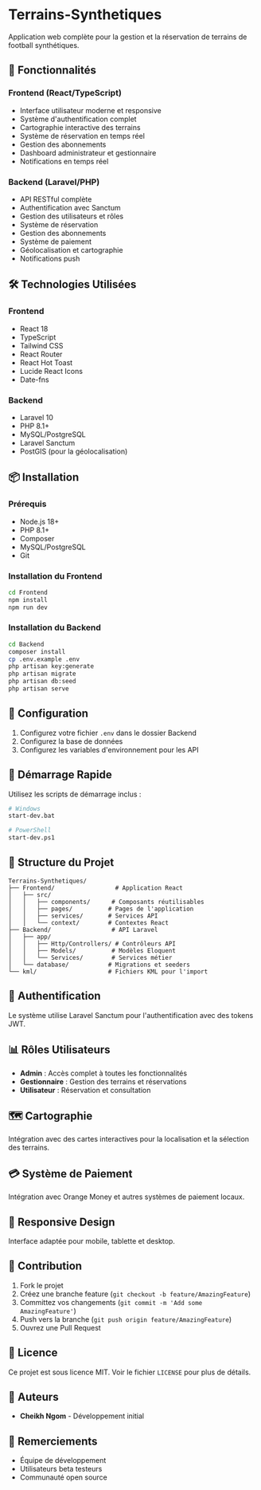 # Terrains-Synthetiques

Application web complète pour la gestion et la réservation de terrains de football synthétiques.

## 🚀 Fonctionnalités

### Frontend (React/TypeScript)
- Interface utilisateur moderne et responsive
- Système d'authentification complet
- Cartographie interactive des terrains
- Système de réservation en temps réel
- Gestion des abonnements
- Dashboard administrateur et gestionnaire
- Notifications en temps réel

### Backend (Laravel/PHP)
- API RESTful complète
- Authentification avec Sanctum
- Gestion des utilisateurs et rôles
- Système de réservation
- Gestion des abonnements
- Système de paiement
- Géolocalisation et cartographie
- Notifications push

## 🛠️ Technologies Utilisées

### Frontend
- React 18
- TypeScript
- Tailwind CSS
- React Router
- React Hot Toast
- Lucide React Icons
- Date-fns

### Backend
- Laravel 10
- PHP 8.1+
- MySQL/PostgreSQL
- Laravel Sanctum
- PostGIS (pour la géolocalisation)

## 📦 Installation

### Prérequis
- Node.js 18+
- PHP 8.1+
- Composer
- MySQL/PostgreSQL
- Git

### Installation du Frontend

```bash
cd Frontend
npm install
npm run dev
```

### Installation du Backend

```bash
cd Backend
composer install
cp .env.example .env
php artisan key:generate
php artisan migrate
php artisan db:seed
php artisan serve
```

## 🔧 Configuration

1. Configurez votre fichier `.env` dans le dossier Backend
2. Configurez la base de données
3. Configurez les variables d'environnement pour les API

## 🚀 Démarrage Rapide

Utilisez les scripts de démarrage inclus :

```bash
# Windows
start-dev.bat

# PowerShell
start-dev.ps1
```

## 📁 Structure du Projet

```
Terrains-Synthetiques/
├── Frontend/                 # Application React
│   ├── src/
│   │   ├── components/      # Composants réutilisables
│   │   ├── pages/          # Pages de l'application
│   │   ├── services/       # Services API
│   │   └── context/        # Contextes React
├── Backend/                 # API Laravel
│   ├── app/
│   │   ├── Http/Controllers/ # Contrôleurs API
│   │   ├── Models/          # Modèles Eloquent
│   │   └── Services/        # Services métier
│   └── database/           # Migrations et seeders
└── kml/                    # Fichiers KML pour l'import
```

## 🔐 Authentification

Le système utilise Laravel Sanctum pour l'authentification avec des tokens JWT.

## 📊 Rôles Utilisateurs

- **Admin** : Accès complet à toutes les fonctionnalités
- **Gestionnaire** : Gestion des terrains et réservations
- **Utilisateur** : Réservation et consultation

## 🗺️ Cartographie

Intégration avec des cartes interactives pour la localisation et la sélection des terrains.

## 💳 Système de Paiement

Intégration avec Orange Money et autres systèmes de paiement locaux.

## 📱 Responsive Design

Interface adaptée pour mobile, tablette et desktop.

## 🤝 Contribution

1. Fork le projet
2. Créez une branche feature (`git checkout -b feature/AmazingFeature`)
3. Committez vos changements (`git commit -m 'Add some AmazingFeature'`)
4. Push vers la branche (`git push origin feature/AmazingFeature`)
5. Ouvrez une Pull Request

## 📄 Licence

Ce projet est sous licence MIT. Voir le fichier `LICENSE` pour plus de détails.

## 👥 Auteurs

- **Cheikh Ngom** - Développement initial

## 🙏 Remerciements

- Équipe de développement
- Utilisateurs beta testeurs
- Communauté open source 